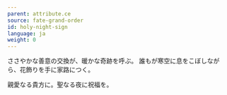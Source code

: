 ```yaml
---
parent: attribute.ce
source: fate-grand-order
id: holy-night-sign
language: ja
weight: 0
---
```


ささやかな善意の交換が、暖かな奇跡を呼ぶ。
誰もが寒空に息をこぼしながら、花飾りを手に家路につく。

親愛なる貴方に。聖なる夜に祝福を。
